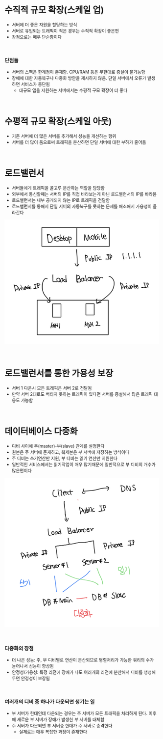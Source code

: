 # 수직적 규모 확장(스케일 업)

- 서버에 더 좋은 자원을 할당하는 방식
- 서버로 유입되는 트래픽이 적은 경우는 수직적 확장이 좋은편
- 장점으로는 매우 단순함이다

<br>

### 단점들

- 서버의 스펙은 한계점이 존재함. CPU/RAM 등은 무한대로 증설이 불가능함
- 장애에 대한 자동복구나 다중화 방안을 제시하지 않음. 단일 서버에서 오류가 발생하면 서비스가 중단됨
  - 대규모 앱을 지원하는 서버에서는 수평적 구모 확장이 더 좋다

<br>

# 수평적 규모 확장(스케일 아웃)

- 기존 서버에 더 많은 서버를 추가해서 성능을 개선하는 행위
- 서버를 더 많이 둠으로써 트래픽을 분산하면 단일 서버에 대한 부하가 줄어듦

<br>

# 로드밸런서

- 서버들에게 트래픽을 골고루 분산하는 역할을 담당함
- 외부에서 통신할때는 서버의 IP를 직접 바라보는게 아닌 로드밸런서의 IP를 바라봄
- 로드밸런서는 내부 공개되지 않는 IP로 트래픽을 전달함
- 로드밸런서를 통해서 단일 서버의 자동복구를 못하는 문제를 해소해서 가용성이 올라간다

![alt text](image-2.png)

<br>

# 로드밸런서를 통한 가용성 보장

- 서버 1 다운시 모든 트래픽은 서버 2로 전달됨
- 만약 서버 2대로도 버티지 못하는 트래픽이 있다면 서버를 증설해서 많은 트래픽 대응도 가능함

<br>

# 데이터베이스 다중화

- 디비 사이에 주(master)-부(slave) 관계를 설정한다
- 원본은 주 서버에 존재하고, 복제본은 부 서버에 저장하는 방식이다
- 주 디비는 쓰기연산만 지원, 부 디비는 읽기 연산만 지원한다
- 일반적인 서비스에서는 읽기작업이 매우 많기때문에 일반적으로 부 디비의 개수가 많은편이다

![alt text](image-3.png)

<br>

### 다중화의 장점

- 더 나은 성능: 주, 부 디비별로 연산이 분산되므로 병렬처리가 가능한 쿼리의 수가 늘어나서 성능이 향상됨
- 안정성/가용성: 특정 리전에 장애가 나도 여러개의 리전에 분산해서 디비를 생성해두면 안정성이 보장됨

<br>

### 여러개의 디비 중 하나가 다운되면 생기는 일

- 부 서버가 한대인데 다운되는 경우는 주 서버가 모든 트래픽을 처리하게 된다. 이후에 새로운 부 서버가 장애가 발생한 부 서버를 대체함
- 주 서버가 다운되면 부 서버중 한대가 주 서버로 승격한다
  - 실제로는 매우 복잡한 과정이 존재한다
